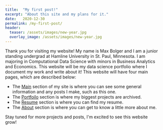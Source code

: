 ```yaml
---
title:  "My first post!"
excerpt: "About this site and my plans for it."
date:   2020-12-30
permalink: /my-first-post/
header:
  teaser: /assets/images/new-year.jpg
  overlay_image: /assets/images/new-year.jpg
---
```


Thank you for visiting my website! My name is Max Bolger and I am a junior standing undergrad at Hamline University in St. Paul, Minnesota. I am majoring in Computational Data Science with minors in Business Analytics and Economics. This website will be my data science portfolio where I document my work and write about it! This website will have four main pages, which are described below:

- The [Main](https://maxbolger.github.io/) section of my site is where you can see some general information and any posts I make, such as this one. 
- The [Portfoilo](https://maxbolger.github.io/portfolio/) section is where my biggest projects are archived.
- The [Resume](https://maxbolger.github.io/resume/) section is where you can find my resume.
- The [About](https://maxbolger.github.io/about/) section is where you can get to know a little more about me.

Stay tuned for more projects and posts, I'm excited to see this website grow!
